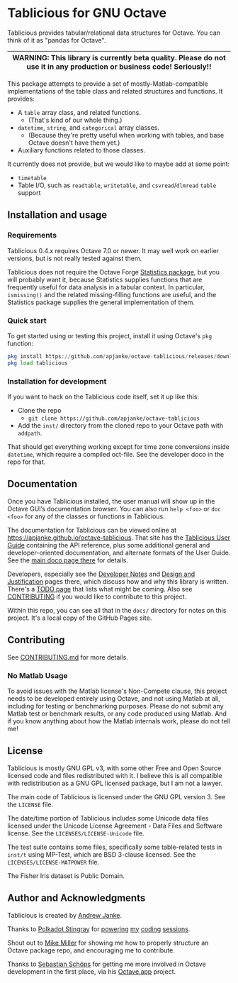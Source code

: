 # Tablicious for GNU Octave

Tablicious provides tabular/relational data structures for Octave. You can think of it as "pandas for Octave".

| WARNING: This library is currently beta quality. Please do not use it in any production or business code! Seriously!! |
| ---- |

This package attempts to provide a set of mostly-Matlab-compatible implementations of the table class and related structures and functions.
It provides:

* A `table` array class, and related functions.
  * (That's kind of our whole thing.)
* `datetime`, `string`, and `categorical` array classes.
  * (Because they're pretty useful when working with tables, and base Octave doesn't have them yet.)
* Auxiliary functions related to those classes.

It currently does not provide, but we would like to maybe add at some point:

* `timetable`
* Table I/O, such as `readtable`, `writetable`, and `csvread`/`dlmread` `table` support

## Installation and usage

### Requirements

Tablicious 0.4.x requires Octave 7.0 or newer. It may well work on earlier versions, but is not really tested against them.

Tablicious does not require the Octave Forge [Statistics package](https://gnu-octave.github.io/packages/statistics/), but you will probably want it, because Statistics supplies functions that are frequently useful for data analysis in a tabular context. In particular, `ismissing()` and the related missing-filling functions are useful, and the Statistics package supplies the general implementation of them.

### Quick start

To get started using or testing this project, install it using Octave's `pkg` function:

```octave
pkg install https://github.com/apjanke/octave-tablicious/releases/download/v0.4.3/tablicious-0.4.3.tar.gz
pkg load tablicious
```

### Installation for development

If you want to hack on the Tablicious code itself, set it up like this:

* Clone the repo
  * `git clone https://github.com/apjanke/octave-tablicious`
* Add the `inst/` directory from the cloned repo to your Octave path with `addpath`.

That should get everything working except for time zone conversions inside `datetime`, which require a compiled oct-file. See the developer doco in the repo for that.

## Documentation

Once you have Tablicious installed, the user manual will show up in the Octave GUI’s documentation browser.
You can also run `help <foo>` or `doc <foo>` for any of the classes or functions in Tablicious.

The documentation for Tablicious can be viewed online at <https://apjanke.github.io/octave-tablicious>. That site has the [Tablicious User Guide](https://apjanke.github.io/octave-tablicious/release/v0.3.7/user-guide/html/index.html) containing the API reference, plus some additional general and developer-oriented documentation, and alternate formats of the User Guide. See the [main doco page there](https://apjanke.github.io/octave-tablicious) for details.

Developers, especially see the [Developer Notes](https://apjanke.github.io/octave-tablicious/Developer-Notes.html) and [Design and Justification](https://apjanke.github.io/octave-tablicious/Design-and-Justification.html) pages there, which discuss how and why this library is written. There's a [TODO page](https://apjanke.github.io/octave-tablicious/TODO.html) that lists what might be coming. Also see [CONTRIBUTING](CONTRIBUTING.md) if you would like to contribute to this project.

Within this repo, you can see all that in the `docs/` directory for notes on this project. It's a local copy of the GitHub Pages site.

## Contributing

See [CONTRIBUTING.md](CONTRIBUTING.md) for more details.

### No Matlab Usage

To avoid issues with the Matlab license's Non-Compete clause, this project needs to be developed entirely using Octave, and not using Matlab at all, including for testing or benchmarking purposes. Please do not submit any Matlab test or benchmark results, or any code produced using Matlab. And if you know anything about how the Matlab internals work, please do not tell me!

## License

Tablicious is mostly GNU GPL v3, with some other Free and Open Source licensed code and files redistributed with it. I believe this is all compatible with redistribution as a GNU GPL licensed package, but I am not a lawyer.

The main code of Tablicious is licensed under the GNU GPL version 3. See the `LICENSE` file.

The date/time portion of Tablicious includes some Unicode data files licensed under the Unicode License Agreement - Data Files and Software license. See the `LICENSES/LICENSE-Unicode` file.

The test suite contains some files, specifically some table-related tests in `inst/t` using MP-Test, which are BSD 3-clause licensed. See the `LICENSES/LICENSE-MATPOWER` file.

The Fisher Iris dataset is Public Domain.

## Author and Acknowledgments

Tablicious is created by [Andrew Janke](https://apjanke.net).

Thanks to [Polkadot Stingray](https://polkadotstingray-official.jimdo.com/) for [powering](https://www.youtube.com/watch?v=3ad4NsEy1tg) [my](https://www.youtube.com/watch?v=-zlq6eMycLA) [coding](https://www.youtube.com/watch?v=1z4RosaB-UQ) [sessions](https://www.youtube.com/watch?v=p6oVXuLsbxM).

Shout out to [Mike Miller](https://mtmxr.com/) for showing me how to properly structure an Octave package repo, and encouraging me to contribute.

Thanks to [Sebastian Schöps](https://github.com/schoeps) for getting me more involved in Octave development in the first place, via his [Octave.app](https://octave-app.org) project.
